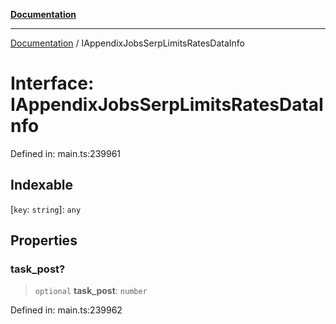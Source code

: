 [**Documentation**](../README.md)

***

[Documentation](../README.md) / IAppendixJobsSerpLimitsRatesDataInfo

# Interface: IAppendixJobsSerpLimitsRatesDataInfo

Defined in: main.ts:239961

## Indexable

\[`key`: `string`\]: `any`

## Properties

### task\_post?

> `optional` **task\_post**: `number`

Defined in: main.ts:239962
